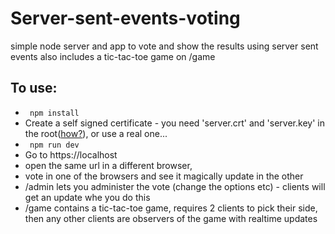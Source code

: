 # Server-sent-events-voting
simple node server and app to vote and show the results using server sent events
also includes a tic-tac-toe game on /game

## To use:

* ``` npm install```
* Create a self signed certificate - you need 'server.crt' and 'server.key' in the root([how?](https://www.akadia.com/services/ssh_test_certificate.html)), or use a real one...
* ``` npm run dev```
* Go to https://localhost
* open the same url in a different browser, 
* vote in one of the browsers and see it magically update in the other
* /admin lets you administer the vote (change the options etc) - clients will get an update whe you do this
* /game contains a tic-tac-toe game, requires 2 clients to pick their side, then any other clients are observers of the game with realtime updates
